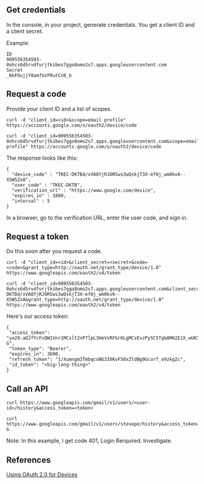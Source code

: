 ## Get credentials

In the console, in your project, generate credentials. You get a client ID and a client secret.

Example:

    ID
    909556354503-0ohcs6d5rvdfurjtkibes7ggo8omo2s7.apps.googleusercontent.com
    Secret
    _6kFOujjY8amfUzFRutCn8_b
    




    
## Request a code

Provide your client ID and a list of scopes.

    curl -d "client_id=<id>&scope=email profile" https://accounts.google.com/o/oauth2/device/code

    curl -d "client_id=909556354503-0ohcs6d5rvdfurjtkibes7ggo8omo2s7.apps.googleusercontent.com&scope=email profile" https://accounts.google.com/o/oauth2/device/code


The response looks like this:

    {
      "device_code" : "TKEC-DKTB4/xVA8YjRJOR5ws3wQskjT3X-ef0j_wm0kv6--XSWSZxA",
      "user_code" : "TKEC-DKTB",
      "verification_url" : "https://www.google.com/device",
      "expires_in" : 1800,
      "interval" : 5
    }

In a browser, go to the verification URL, enter the user code, and sign in.


## Request a token

Do this soon after you request a code.

    curl -d "client_id=<id>&client_secret=<secret>&code=<code>&grant_type=http://oauth.net/grant_type/device/1.0" https://www.googleapis.com/oauth2/v4/token

    curl -d "client_id=909556354503-0ohcs6d5rvdfurjtkibes7ggo8omo2s7.apps.googleusercontent.com&client_secret=_6kFOujjY8amfUzFRutCn8_b&code=TKEC-DKTB4/xVA8YjRJOR5ws3wQskjT3X-ef0j_wm0kv6--XSWSZxA&grant_type=http://oauth.net/grant_type/device/1.0" https://www.googleapis.com/oauth2/v4/token

Here's our access token:

    {
     "access_token": "ya29.aQJfYcFvQW1Vnr1MCslt2nP7lpL3HeVsRFGrKLgMCsEvzPySC5TqbAM62E1X_wUK5s-G",
     "token_type": "Bearer",
     "expires_in": 3600,
     "refresh_token": "1/Xumngm3TmbqcoNG3I0KvFS0xZldBg9Gcorf_o9zkg2c",
     "id_token": "<big-long-thing>"
    }



## Call an API

    curl https://www.googleapis.com/gmail/v1/users/<user-id>/history&access_token=<token>

    curl https://www.googleapis.com/gmail/v1/users/stevepe/history&access_token=ya29.aQJfYcFvQW1Vnr1MCslt2nP7lpL3HeVsRFGrKLgMCsEvzPySC5TqbAM62E1X_wUK5s-G

Note: In this example, I get code 401, Login Rerquired. Investigate.










## References

[Using OAuth 2.0 for Devices](https://developers.google.com/identity/protocols/OAuth2ForDevices?hl=en)


